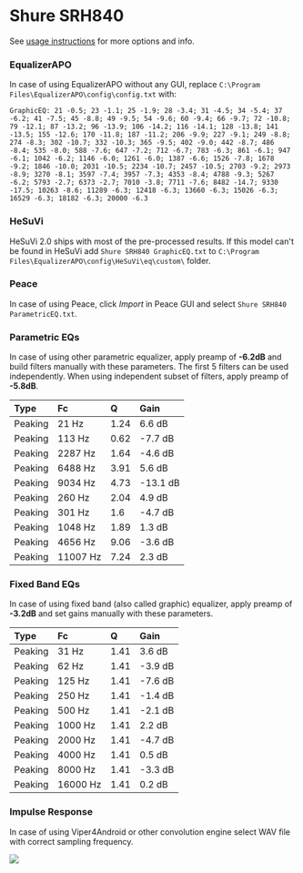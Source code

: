 # Shure SRH840
See [usage instructions](https://github.com/jaakkopasanen/AutoEq#usage) for more options and info.

### EqualizerAPO
In case of using EqualizerAPO without any GUI, replace `C:\Program Files\EqualizerAPO\config\config.txt`
with:
```
GraphicEQ: 21 -0.5; 23 -1.1; 25 -1.9; 28 -3.4; 31 -4.5; 34 -5.4; 37 -6.2; 41 -7.5; 45 -8.8; 49 -9.5; 54 -9.6; 60 -9.4; 66 -9.7; 72 -10.8; 79 -12.1; 87 -13.2; 96 -13.9; 106 -14.2; 116 -14.1; 128 -13.8; 141 -13.5; 155 -12.6; 170 -11.8; 187 -11.2; 206 -9.9; 227 -9.1; 249 -8.8; 274 -8.3; 302 -10.7; 332 -10.3; 365 -9.5; 402 -9.0; 442 -8.7; 486 -8.4; 535 -8.0; 588 -7.6; 647 -7.2; 712 -6.7; 783 -6.3; 861 -6.1; 947 -6.1; 1042 -6.2; 1146 -6.0; 1261 -6.0; 1387 -6.6; 1526 -7.8; 1678 -9.2; 1846 -10.0; 2031 -10.5; 2234 -10.7; 2457 -10.5; 2703 -9.2; 2973 -8.9; 3270 -8.1; 3597 -7.4; 3957 -7.3; 4353 -8.4; 4788 -9.3; 5267 -6.2; 5793 -2.7; 6373 -2.7; 7010 -3.8; 7711 -7.6; 8482 -14.7; 9330 -17.5; 10263 -8.6; 11289 -6.3; 12418 -6.3; 13660 -6.3; 15026 -6.3; 16529 -6.3; 18182 -6.3; 20000 -6.3
```

### HeSuVi
HeSuVi 2.0 ships with most of the pre-processed results. If this model can't be found in HeSuVi add
`Shure SRH840 GraphicEQ.txt` to `C:\Program Files\EqualizerAPO\config\HeSuVi\eq\custom\` folder.

### Peace
In case of using Peace, click *Import* in Peace GUI and select `Shure SRH840 ParametricEQ.txt`.

### Parametric EQs
In case of using other parametric equalizer, apply preamp of **-6.2dB** and build filters manually
with these parameters. The first 5 filters can be used independently.
When using independent subset of filters, apply preamp of **-5.8dB**.

| Type    | Fc       |    Q | Gain     |
|:--------|:---------|:-----|:---------|
| Peaking | 21 Hz    | 1.24 | 6.6 dB   |
| Peaking | 113 Hz   | 0.62 | -7.7 dB  |
| Peaking | 2287 Hz  | 1.64 | -4.6 dB  |
| Peaking | 6488 Hz  | 3.91 | 5.6 dB   |
| Peaking | 9034 Hz  | 4.73 | -13.1 dB |
| Peaking | 260 Hz   | 2.04 | 4.9 dB   |
| Peaking | 301 Hz   | 1.6  | -4.7 dB  |
| Peaking | 1048 Hz  | 1.89 | 1.3 dB   |
| Peaking | 4656 Hz  | 9.06 | -3.6 dB  |
| Peaking | 11007 Hz | 7.24 | 2.3 dB   |

### Fixed Band EQs
In case of using fixed band (also called graphic) equalizer, apply preamp of **-3.2dB** and set
gains manually with these parameters.

| Type    | Fc       |    Q | Gain    |
|:--------|:---------|:-----|:--------|
| Peaking | 31 Hz    | 1.41 | 3.6 dB  |
| Peaking | 62 Hz    | 1.41 | -3.9 dB |
| Peaking | 125 Hz   | 1.41 | -7.6 dB |
| Peaking | 250 Hz   | 1.41 | -1.4 dB |
| Peaking | 500 Hz   | 1.41 | -2.1 dB |
| Peaking | 1000 Hz  | 1.41 | 2.2 dB  |
| Peaking | 2000 Hz  | 1.41 | -4.7 dB |
| Peaking | 4000 Hz  | 1.41 | 0.5 dB  |
| Peaking | 8000 Hz  | 1.41 | -3.3 dB |
| Peaking | 16000 Hz | 1.41 | 0.2 dB  |

### Impulse Response
In case of using Viper4Android or other convolution engine select WAV file with correct sampling frequency.

![](https://raw.githubusercontent.com/jaakkopasanen/AutoEq/master/results/headphonecom/sbaf-serious/Shure%20SRH840/Shure%20SRH840.png)